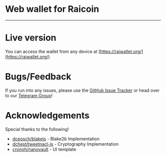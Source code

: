 # Web wallet for Raicoin
___

# Live version
You can access the wallet from any device at [https://raiwallet.org/](https://raiwallet.org/)


# Bugs/Feedback
If you run into any issues, please use the [GitHub Issue Tracker](https://github.com/raicoincommunity/WebWallet/issues) or head over to our [Telegram Group](https://t.me/RaicoinOfficial)!  


# Acknowledgements
Special thanks to the following!
- [dcposch/blakejs](https://github.com/dcposch/blakejs) - Blake2b Implementation
- [dchest/tweetnacl-js](https://github.com/dchest/tweetnacl-js) - Cryptography Implementation
- [cronoh/nanovault](https://github.com/cronoh/nanovault) - UI template
